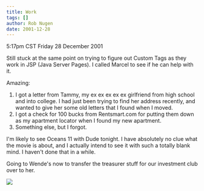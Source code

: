 ```yaml
---
title: Work
tags: []
author: Rob Nugen
date: 2001-12-28
---
```


<title></title>
<p class=date>5:17pm CST Friday 28 December 2001</p>

<p>Still stuck at the same point on trying to figure out Custom Tags
as they work in JSP (Java Server Pages).  I called Marcel to see if he
can help with it.</p>

<p>Amazing:</p>

<p><ol><li>I got a letter from Tammy, my ex ex ex ex ex girlfriend
from high school and into college.  I had just been trying to find her
address recently, and wanted to give her some old letters that I found
when I moved.</li>

<li>I got a check for 100 bucks from Rentsmart.com for putting them
down as my apartment locator when I found my new apartment.</li>

<li>Something else, but I forgot.</li></ol></p>

<p>I'm likely to see Oceans 11 with Dude tonight.  I have absolutely
no clue what the movie is about, and I actually intend to see it with
such a totally blank mind.  I haven't done that in a while.</p>

<p>Going to Wende's now to transfer the treasurer stuff for our
investment club over to her.</p>

<p><img src='/images/rob/wL-ROB.gif'/></p>

